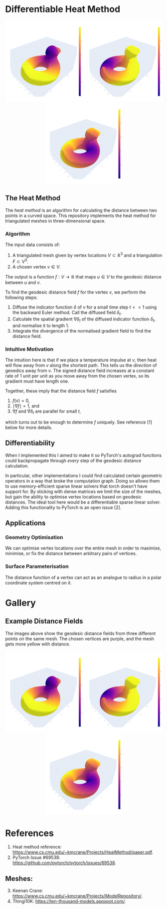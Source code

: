 # Differentiable Heat Method
<p align="center">
  <img src="gallery/example0.png?raw=true" width="250">
  <img src="gallery/example1.png?raw=true" width="250">
  <img src="gallery/example2.png?raw=true" width="250">
</p>

## The Heat Method
The *heat method* is an algorithm for calculating the distance between two points in a curved space. This repository implements the heat method for triangulated meshes in three-dimensional space.

### Algorithm
The input data consists of:
1. A triangulated mesh given by vertex locations $V\subset\mathbb{R}^{3}$ and a triangulation $F\subset V^{3}$.
2. A chosen vertex $v\in V$.

The output is a function $f:V\to\mathbb{R}$ that maps $u\in V$ to the geodesic distance between $u$ and $v$.

To find the geodesic distance field $f$ for the vertex $v$, we perform the following steps:
1. Diffuse the indicator function $\delta$ of $v$ for a small time step $t<<1$ using the backward Euler method. Call the diffused field $\delta_t$.
2. Calculate the spatial gradient $\nabla \delta_t$ of the diffused indicator function $\delta_t$, and normalise it to length $1$.
3. Integrate the divergence of the normalised gradient field to find the distance field.

### Intuitive Motivation
The intuition here is that if we place a temperature impulse at $v$, then heat will flow away from $v$ along the shortest path. This tells us the _direction_ of geoedics away from $v$. The signed distance field increases at a constant rate of $1$ unit per unit as you move away from the chosen vertex, so its gradient must have length one. 

Together, these imply that the distance field $f$ satisfies
1. $f(v)=0$,
2. $\mid \nabla f \mid = 1$, and
3. $\nabla f$ and $\nabla \delta_t$ are parallel for small $t$,

which turns out to be enough to determine $f$ uniquely. See reference [1] below for more details.

## Differentiability
When I implemented this I aimed to make it so PyTorch's autograd functions could backpropagate through _every_ step of the geodesic distance calculation. 

In particular, other implementations I could find calculated certain geometric operators in a way that broke the computation graph. Doing so allows them to use memory-efficient sparse linear solvers that torch doesn't have support for. By sticking with dense matrices we limit the size of the meshes, but gain the ability to optimise vertex locations based on geodesic distances. The ideal tool here would be a differentiable sparse linear solver. Adding this functionality to PyTorch is an open issue [2].

## Applications
### Geometry Optimisation
We can optimise vertex locations over the entire mesh in order to maximise, minimise, or fix the distance between arbitrary pairs of vertices.

### Surface Parameterisation
The distance function of a vertex can act as an analogue to radius in a polar coordinate system centred on it.


# Gallery
## Example Distance Fields
The images above show the geodesic distance fields from three different points on the same mesh. The chosen vertices are purple, and the mesh gets more yellow with distance.
<p align="center">
  <img src="gallery/example0.png?raw=true" width="250">
  <img src="gallery/example1.png?raw=true" width="250">
  <img src="gallery/example2.png?raw=true" width="250">
</p>

# References
1. Heat method reference: https://www.cs.cmu.edu/~kmcrane/Projects/HeatMethod/paper.pdf.
2. PyTorch Issue #69538: https://github.com/pytorch/pytorch/issues/69538.

## Meshes:
3. Keenan Crane: https://www.cs.cmu.edu/~kmcrane/Projects/ModelRepository/.
4. Thingi10K: https://ten-thousand-models.appspot.com/.